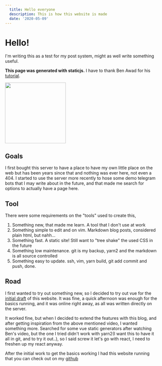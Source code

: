 ```yaml
---
  title: Hello everyone
  description: This is how this website is made
  date: '2020-05-09'
---
```


# Hello!

I'm writing this as a test for my post system, might as well write something useful.

**This page was generated with staticjs.** I have to thank Ben Awad for his [tutorial](https://www.youtube.com/watch?v=pY0vWYLDDco).

<img height="200" width="200" src="/how_does_that_even_work.gif" />

## Goals

I first bought this server to have a place to have my own little place on the web but has been years since that and nothing was ever here, not even a 404. I started to use the server more recently to hose some demo telegram bots that I may write about in the future, and that made me search for options to actually have a page here.

## Tool

There were some requirements on the "tools" used to create this,
1. Something new, that made me learn. A tool that I don't use at work
1. Something simple to edit and on vim. Markdown blog posts, considered plain html, but nahh...
1. Something fast. A static site! Still want to "tree shake" the used CSS in the future
1. Something low maintenance. git is my backup, yarn2 and the markdown is all source controlled
1. Something easy to update. ssh, vim, yarn build, git add commit and push, done.

## Road
I first wanted to try out something new, so I decided to try out vue for the [initial draft](https://github.com/marco-silva0000/marco-silva.com/commit/80f7dc4f28f73d78f348249c27b8d55075f5a45b) of this website. It was fine, a quick afternoon was enough for the basics running, and it was online right away, as all was written directly on the server.

It worked fine, but when I decided to extend the features with this blog, and after getting inspiration from the above mentioned video, I wanted something more. Searched for some vue static generators after watching Ben's video, but the one I tried didn't work with yarn2(I want this to have it all in git, and to try it out..), so I said screw it let's go with react, I need to freshen up my react anyway.

After the initial work to get the basics working I had this website running that you can check out on my [github](https://github.com/marco-silva0000/marco-silva.com)
